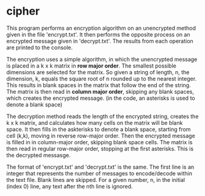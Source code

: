 # cipher

This program performs an encryption algorithm on an unencrypted method given in the file 'encrypt.txt'. It then performs the opposite process on an encrypted message given in 'decrypt.txt'. The results from each operation are printed to the console.

The encryption uses a simple algorithm, in which the unencrypted message is placed in a k x k matrix in **row major order**. The smallest possible dimensions are selected for the matrix. So given a string of length, n, the dimension, k, equals the square root of n rounded up to the nearest integer. This results in blank spaces in the matrix that follow the end of the string. 
The matrix is then read in **column major order**, skipping any blank spaces, which creates the encrypted message. (in the code, an asterisks is used to denote a blank space)

The decryption method reads the length of the encrypted string, creates the k x k matrix, and calculates how many cells on the matrix will be blank space. It then fills in the askterisks to denote a blank space, starting from cell (k,k), moving in reverse row-major order. Then the encrypted message is filled in in column-major order, skipping blank space cells. The matrix is then read in regular row-major order, stopping at the first asterisks. This is the decrypted messasge.

The format of 'encrypt.txt' and 'decrypt.txt' is the same. The first line is an integer that represents the number of messages to encode/decode within the text file. Blank lines are skipped. For a given number, n, in the initial (index 0) line, any text after the nth line is ignored. 
